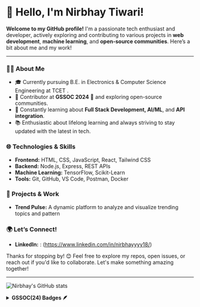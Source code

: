 # 👋 Hello, I'm Nirbhay Tiwari!

**Welcome to my GitHub profile!** I'm a passionate tech enthusiast and developer, actively exploring and contributing to various projects in **web development**, **machine learning**, and **open-source communities**. Here’s a bit about me and my work!

---

### 🧑‍💻 About Me
- 🎓 Currently pursuing B.E. in Electronics & Computer Science Engineering at TCET .
- 🚀 Contributor at **GSSOC 2024** 🌟 and exploring open-source communities.
- 🌱 Constantly learning about **Full Stack Development, AI/ML**, and **API integration**.
- 📚 Enthusiastic about lifelong learning and always striving to stay updated with the latest in tech.

### 🌐 Technologies & Skills
- **Frontend:** HTML, CSS, JavaScript, React, Tailwind CSS
- **Backend:** Node.js, Express, REST APIs
- **Machine Learning:** TensorFlow, Scikit-Learn
- **Tools:** Git, GitHub, VS Code, Postman, Docker

### 🔗 Projects & Work
- **Trend Pulse:** A dynamic platform to analyze and visualize trending topics and pattern

### 🌍 Let’s Connect!
- **LinkedIn:** : (https://www.linkedin.com/in/nirbhayyyy18/)

Thanks for stopping by! 😊 Feel free to explore my repos, open issues, or reach out if you'd like to collaborate. Let's make something amazing together!

---
![Nirbhay's GitHub stats](https://github-readme-stats.vercel.app/api?username=nirbhayyyy18&show_icons=true&theme=radical)




<details>	
 <summary><b>GSSOC(24) Badges 🪶</b></summary><br>

<div style='display:flex; align-items:center; gap: 20px;' align='center'>
  <a href="https://gssoc.girlscript.tech/leaderboard">
    <img src="https://raw.githubusercontent.com/GSSoC24/Postman-Challenge/main/docs/assets/Postman%20White.png" width="100px" height="100px" />
    <img src="https://raw.githubusercontent.com/GSSoC24/Postman-Challenge/main/docs/assets/1.png" width="100px" height="100px" />
    <img src="https://raw.githubusercontent.com/GSSoC24/Postman-Challenge/main/docs/assets/2.png" width="100px" height="100px" />
    <img src="https://raw.githubusercontent.com/GSSoC24/Postman-Challenge/main/docs/assets/3.png" width="100px" height="100px" />
    <img src="https://raw.githubusercontent.com/GSSoC24/Postman-Challenge/main/docs/assets/4.png" width="100px" height="100px" />
    <img src="https://raw.githubusercontent.com/GSSoC24/Postman-Challenge/main/docs/assets/5.png" width="100px" height="100px" />
    <img src="https://raw.githubusercontent.com/GSSoC24/Postman-Challenge/main/docs/assets/6.png" width="105px" height="105px" />
    <img src="https://raw.githubusercontent.com/GSSoC24/Postman-Challenge/main/docs/assets/7.png" width="100px" height="100px" />
    <img src="https://raw.githubusercontent.com/GSSoC24/Postman-Challenge/main/docs/assets/8.png" width="100px" height="100px" />
    <img src="https://raw.githubusercontent.com/GSSoC24/Contributor/refs/heads/main/assets/Code%20Luminary.png" width="105px" height="105px" />
    <img src="https://raw.githubusercontent.com/GSSoC24/Contributor/refs/heads/main/assets/Git%20Explorer.png" width="100px" height="100px" />
    <img src="https://raw.githubusercontent.com/GSSoC24/Contributor/refs/heads/main/assets/Pull%20Expert.png" width="100px" height="100px" />
  </a>
</div>

</details>



<!---
nirbhayyyy18/nirbhayyyy18 is a ✨ special ✨ repository because its `README.md` (this file) appears on your GitHub profile.
You can click the Preview link to take a look at your changes.
--->
